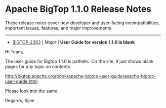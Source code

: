 
<!---
# Licensed to the Apache Software Foundation (ASF) under one
# or more contributor license agreements.  See the NOTICE file
# distributed with this work for additional information
# regarding copyright ownership.  The ASF licenses this file
# to you under the Apache License, Version 2.0 (the
# "License"); you may not use this file except in compliance
# with the License.  You may obtain a copy of the License at
#
#     http://www.apache.org/licenses/LICENSE-2.0
#
# Unless required by applicable law or agreed to in writing, software
# distributed under the License is distributed on an "AS IS" BASIS,
# WITHOUT WARRANTIES OR CONDITIONS OF ANY KIND, either express or implied.
# See the License for the specific language governing permissions and
# limitations under the License.
-->
# Apache BigTop  1.1.0 Release Notes

These release notes cover new developer and user-facing incompatibilities, important issues, features, and major improvements.


---

* [BIGTOP-2363](https://issues.apache.org/jira/browse/BIGTOP-2363) | *Major* | **User Guide for version 1.1.0 is blank**

Hi Team,

The user guide for Bigtop 1.1.0 is pathetic. On the site, it just shows blank pages for any topic on contents.

http://bigtop.apache.org/book/apache-bigtop-user-guide/apache-bigtop-user-guide.html

Please look into the same.

Regards,
Sijee



